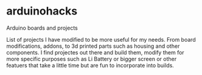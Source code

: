 # arduinohacks
Arduino boards and projects

List of projects I have modified to be more useful for my needs. From board modifications, addons, to 3d printed parts such as housing and other components. I find projectes out there and build them, modify them for more specific purposes such as Li Battery or bigger screen or other featuers that take a little time but are fun to incorporate into builds.
